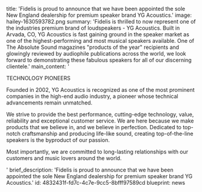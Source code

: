 title: 'Fidelis is proud to announce that we have been appointed the sole New England dealership for premium speaker brand YG Acoustics.'
image: hailey-1630593782.png
summary: 'Fidelis is thrilled to now represent one of the industries premium brand of loudspeakers - YG Acoustics. Built in Arvada, CO, YG Acoustics is fast gaining ground in the speaker market as one of the highest-performing and most musical speakers available. One of The Absolute Sound magazines "products of the year" recipients and glowingly reviewed by audiophile publications across the world, we look forward to demonstrating these fabulous speakers for all of our discerning clientele.'
main_content: '<p>TECHNOLOGY PIONEERS<br></p><p>Founded in 2002, YG Acoustics is recognized as one of the most prominent companies in the high-end audio industry, a pioneer whose technical advancements remain unmatched.</p><p>We strive to provide the best performance, cutting-edge technology, value, reliability and exceptional customer service. We are here because we make products that we believe in, and we believe in perfection. Dedicated to top-notch craftsmanship and producing life-like sound, creating top-of-the-line speakers is the byproduct of our passion.</p><p>Most importantly, we are committed to long-lasting relationships with our customers and music lovers around the world.</p>'
brief_description: 'Fidelis is proud to announce that we have been appointed the sole New England dealership for premium speaker brand YG Acoustics.'
id: 4832431f-fd7c-4c7e-9cc5-8bfff97589cd
blueprint: news
